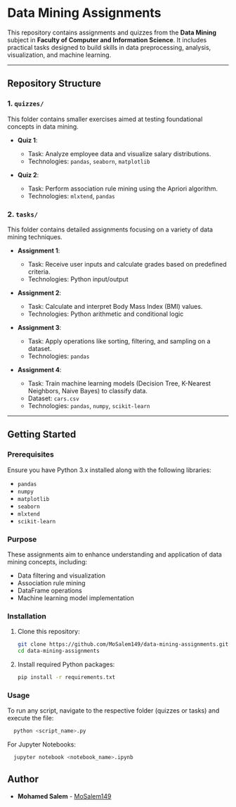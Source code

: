 # Data Mining Assignments

This repository contains assignments and quizzes from the **Data Mining** subject in **Faculty of Computer and Information Science**. It includes practical tasks designed to build skills in data preprocessing, analysis, visualization, and machine learning.

---

## Repository Structure

### 1. `quizzes/`

This folder contains smaller exercises aimed at testing foundational concepts in data mining.

- **Quiz 1**:

  - Task: Analyze employee data and visualize salary distributions.
  - Technologies: `pandas`, `seaborn`, `matplotlib`

- **Quiz 2**:
  - Task: Perform association rule mining using the Apriori algorithm.
  - Technologies: `mlxtend`, `pandas`

### 2. `tasks/`

This folder contains detailed assignments focusing on a variety of data mining techniques.

- **Assignment 1**:

  - Task: Receive user inputs and calculate grades based on predefined criteria.
  - Technologies: Python input/output

- **Assignment 2**:

  - Task: Calculate and interpret Body Mass Index (BMI) values.
  - Technologies: Python arithmetic and conditional logic

- **Assignment 3**:

  - Task: Apply operations like sorting, filtering, and sampling on a dataset.
  - Technologies: `pandas`

- **Assignment 4**:
  - Task: Train machine learning models (Decision Tree, K-Nearest Neighbors, Naive Bayes) to classify data.
  - Dataset: `cars.csv`
  - Technologies: `pandas`, `numpy`, `scikit-learn`

---

## Getting Started

### Prerequisites

Ensure you have Python 3.x installed along with the following libraries:

- `pandas`
- `numpy`
- `matplotlib`
- `seaborn`
- `mlxtend`
- `scikit-learn`

### Purpose

These assignments aim to enhance understanding and application of data mining concepts, including:

- Data filtering and visualization
- Association rule mining
- DataFrame operations
- Machine learning model implementation

### Installation

1. Clone this repository:

   ```bash
   git clone https://github.com/MoSalem149/data-mining-assignments.git
   cd data-mining-assignments
   ```

2. Install required Python packages:

   ```bash
   pip install -r requirements.txt
   ```

### Usage

To run any script, navigate to the respective folder (quizzes or tasks) and execute the file:

```bash
  python <script_name>.py
```

For Jupyter Notebooks:

```bash
  jupyter notebook <notebook_name>.ipynb
```

## Author

- **Mohamed Salem** - [MoSalem149](https://github.com/MoSalem149)
